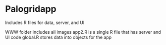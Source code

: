 # Palogridapp
Includes R files for data, server, and UI

WWW folder includes all images
app2.R is a single R file that has server and UI code
global.R stores data into objects for the app

